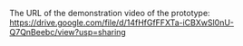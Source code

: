 The URL of the demonstration video of the prototype:
https://drive.google.com/file/d/14fHfGfFFXTa-iCBXwSl0nU-Q7QnBeebc/view?usp=sharing
